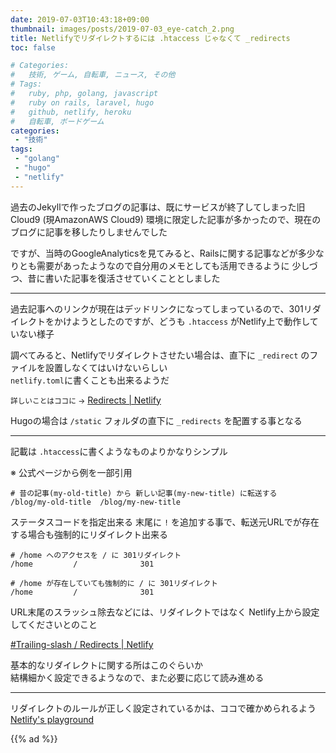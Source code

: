 ```yaml
---
date: 2019-07-03T10:43:18+09:00
thumbnail: images/posts/2019-07-03_eye-catch_2.png
title: Netlifyでリダイレクトするには .htaccess じゃなくて _redirects
toc: false

# Categories:
#   技術, ゲーム, 自転車, ニュース, その他
# Tags:
#   ruby, php, golang, javascript
#   ruby on rails, laravel, hugo
#   github, netlify, heroku
#   自転車, ボードゲーム
categories:
 - "技術"
tags:
 - "golang"
 - "hugo"
 - "netlify"
---
```


過去のJekyllで作ったブログの記事は、既にサービスが終了してしまった旧Cloud9 (現AmazonAWS Cloud9)
環境に限定した記事が多かったので、現在のブログに記事を移したりしませんでした

ですが、当時のGoogleAnalyticsを見てみると、Railsに関する記事などが多少なりとも需要があったようなので自分用のメモとしても活用できるように
少しづつ、昔に書いた記事を復活させていくこととしました

* * *

過去記事へのリンクが現在はデッドリンクになってしまっているので、301リダイレクトをかけようとしたのですが、どうも <code>.htaccess</code> がNetlify上で動作していない様子

調べてみると、Netlifyでリダイレクトさせたい場合は、直下に <code>_redirect</code> のファイルを設置しなくてはいけないらしい  
<code>netlify.toml</code>に書くことも出来るようだ

<small>詳しいことはココに →</small> [Redirects | Netlify](https://www.netlify.com/docs/redirects/)

Hugoの場合は <code>/static</code> フォルダの直下に <code>_redirects</code> を配置する事となる  

* * *

記載は <code>.htaccess</code>に書くようなものよりかなりシンプル  

※ 公式ページから例を一部引用 

```
# 昔の記事(my-old-title) から 新しい記事(my-new-title) に転送する
/blog/my-old-title  /blog/my-new-title 
```

ステータスコードを指定出来る
末尾に <code>!</code> を追加する事で、転送元URLでが存在する場合も強制的にリダイレクト出来る

```
# /home へのアクセスを / に 301リダイレクト
/home         /              301

# /home が存在していても強制的に / に 301リダイレクト
/home         /              301
```

URL末尾のスラッシュ除去などには、リダイレクトではなく Netlify上から設定してくださいとのこと

[#Trailing-slash / Redirects  | Netlify](https://www.netlify.com/docs/redirects/#trailing-slash)


基本的なリダイレクトに関する所はこのぐらいか  
結構細かく設定できるようなので、また必要に応じて読み進める

* * *

リダイレクトのルールが正しく設定されているかは、ココで確かめられるよう  
[Netlify's playground](https://play.netlify.com/redirects)

{{% ad %}}

